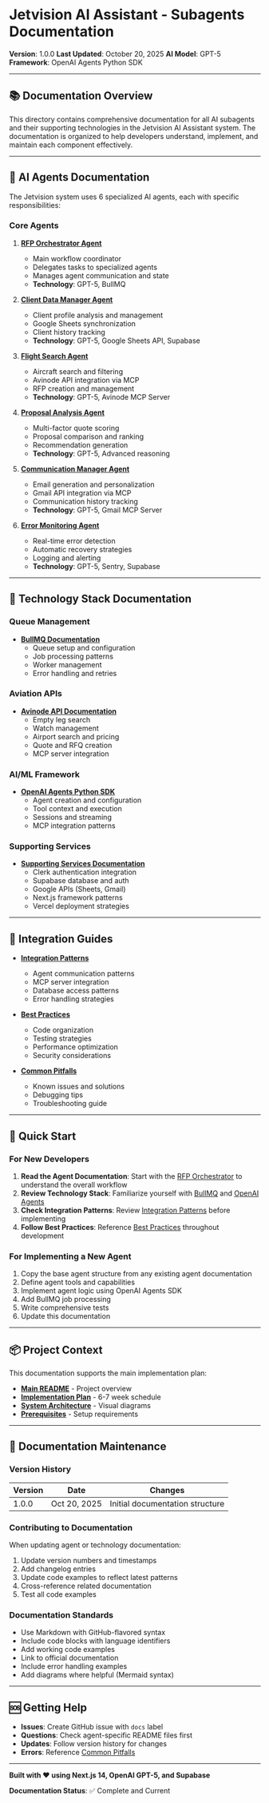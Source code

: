 # Jetvision AI Assistant - Subagents Documentation

**Version**: 1.0.0
**Last Updated**: October 20, 2025
**AI Model**: GPT-5
**Framework**: OpenAI Agents Python SDK

---

## 📚 Documentation Overview

This directory contains comprehensive documentation for all AI subagents and their supporting technologies in the Jetvision AI Assistant system. The documentation is organized to help developers understand, implement, and maintain each component effectively.

---

## 🤖 AI Agents Documentation

The Jetvision system uses 6 specialized AI agents, each with specific responsibilities:

### Core Agents

1. **[RFP Orchestrator Agent](./agents/orchestrator/README.md)**
   - Main workflow coordinator
   - Delegates tasks to specialized agents
   - Manages agent communication and state
   - **Technology**: GPT-5, BullMQ

2. **[Client Data Manager Agent](./agents/client-data/README.md)**
   - Client profile analysis and management
   - Google Sheets synchronization
   - Client history tracking
   - **Technology**: GPT-5, Google Sheets API, Supabase

3. **[Flight Search Agent](./agents/flight-search/README.md)**
   - Aircraft search and filtering
   - Avinode API integration via MCP
   - RFP creation and management
   - **Technology**: GPT-5, Avinode MCP Server

4. **[Proposal Analysis Agent](./agents/proposal-analysis/README.md)**
   - Multi-factor quote scoring
   - Proposal comparison and ranking
   - Recommendation generation
   - **Technology**: GPT-5, Advanced reasoning

5. **[Communication Manager Agent](./agents/communication/README.md)**
   - Email generation and personalization
   - Gmail API integration via MCP
   - Communication history tracking
   - **Technology**: GPT-5, Gmail MCP Server

6. **[Error Monitoring Agent](./agents/error-monitor/README.md)**
   - Real-time error detection
   - Automatic recovery strategies
   - Logging and alerting
   - **Technology**: GPT-5, Sentry, Supabase

---

## 🔧 Technology Stack Documentation

### Queue Management
- **[BullMQ Documentation](./technology-stack/bullmq/README.md)**
  - Queue setup and configuration
  - Job processing patterns
  - Worker management
  - Error handling and retries

### Aviation APIs
- **[Avinode API Documentation](./technology-stack/avinode/README.md)**
  - Empty leg search
  - Watch management
  - Airport search and pricing
  - Quote and RFQ creation
  - MCP server integration

### AI/ML Framework
- **[OpenAI Agents Python SDK](./technology-stack/openai-agents/README.md)**
  - Agent creation and configuration
  - Tool context and execution
  - Sessions and streaming
  - MCP integration patterns

### Supporting Services
- **[Supporting Services Documentation](./technology-stack/supporting-services/README.md)**
  - Clerk authentication integration
  - Supabase database and auth
  - Google APIs (Sheets, Gmail)
  - Next.js framework patterns
  - Vercel deployment strategies

---

## 📖 Integration Guides

- **[Integration Patterns](./guides/integration-patterns.md)**
  - Agent communication patterns
  - MCP server integration
  - Database access patterns
  - Error handling strategies

- **[Best Practices](./guides/best-practices.md)**
  - Code organization
  - Testing strategies
  - Performance optimization
  - Security considerations

- **[Common Pitfalls](./guides/common-pitfalls.md)**
  - Known issues and solutions
  - Debugging tips
  - Troubleshooting guide

---

## 🚀 Quick Start

### For New Developers

1. **Read the Agent Documentation**: Start with the [RFP Orchestrator](./agents/orchestrator/README.md) to understand the overall workflow
2. **Review Technology Stack**: Familiarize yourself with [BullMQ](./technology-stack/bullmq/README.md) and [OpenAI Agents](./technology-stack/openai-agents/README.md)
3. **Check Integration Patterns**: Review [Integration Patterns](./guides/integration-patterns.md) before implementing
4. **Follow Best Practices**: Reference [Best Practices](./guides/best-practices.md) throughout development

### For Implementing a New Agent

1. Copy the base agent structure from any existing agent documentation
2. Define agent tools and capabilities
3. Implement agent logic using OpenAI Agents SDK
4. Add BullMQ job processing
5. Write comprehensive tests
6. Update this documentation

---

## 📦 Project Context

This documentation supports the main implementation plan:
- **[Main README](../../README.md)** - Project overview
- **[Implementation Plan](../../IMPLEMENTATION_PLAN.md)** - 6-7 week schedule
- **[System Architecture](../../SYSTEM_ARCHITECTURE.md)** - Visual diagrams
- **[Prerequisites](../../PREREQUISITES_CHECKLIST.md)** - Setup requirements

---

## 🔄 Documentation Maintenance

### Version History

| Version | Date | Changes |
|---------|------|---------|
| 1.0.0 | Oct 20, 2025 | Initial documentation structure |

### Contributing to Documentation

When updating agent or technology documentation:

1. Update version numbers and timestamps
2. Add changelog entries
3. Update code examples to reflect latest patterns
4. Cross-reference related documentation
5. Test all code examples

### Documentation Standards

- Use Markdown with GitHub-flavored syntax
- Include code blocks with language identifiers
- Add working code examples
- Link to official documentation
- Include error handling examples
- Add diagrams where helpful (Mermaid syntax)

---

## 🆘 Getting Help

- **Issues**: Create GitHub issue with `docs` label
- **Questions**: Check agent-specific README files first
- **Updates**: Follow version history for changes
- **Errors**: Reference [Common Pitfalls](./guides/common-pitfalls.md)

---

**Built with ❤️ using Next.js 14, OpenAI GPT-5, and Supabase**

**Documentation Status**: ✅ Complete and Current
